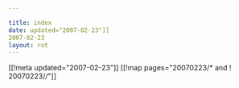 ```yaml
---

title: index
date: updated="2007-02-23"]]
2007-02-23
layout: rut
---
```


[[!meta updated="2007-02-23"]]
[[!map pages="20070223/* and ! 20070223/*/*"]]
